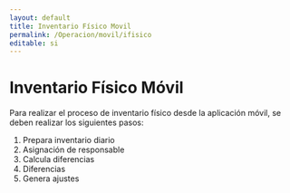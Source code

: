 ```yaml
---
layout: default
title: Inventario Físico Movil
permalink: /Operacion/movil/ifisico
editable: si
---
```


# Inventario Físico Móvil  

Para realizar el proceso de inventario físico desde la aplicación móvil, se deben realizar los siguientes pasos:  

1.  Prepara inventario diario  
2.  Asignación de responsable
3.  Calcula diferencias  
4.  Diferencias  
5.  Genera ajustes

